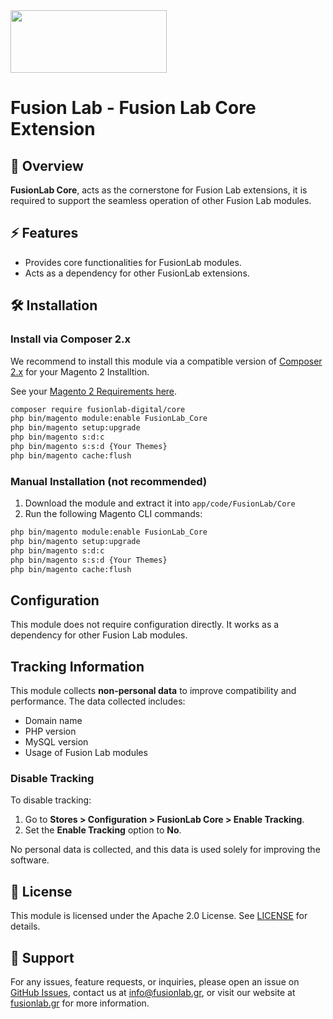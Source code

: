 <a href="https://fusionlab.gr?utm_source=github&utm_medium=core&utm_campaign=module" target="_blank">
<img align="center" width="250" height="100" src="https://fusionlab.gr/fusion-lab-logo-neg-cropped.svg"/>
</a>

# Fusion Lab - Fusion Lab Core Extension

## 📌 Overview
**FusionLab Core**, acts as the cornerstone for Fusion Lab extensions, it is required to support the seamless operation of other Fusion Lab modules.

## ⚡ Features
- Provides core functionalities for FusionLab modules.
- Acts as a dependency for other FusionLab extensions.

## 🛠️ Installation

### Install via Composer 2.x
We recommend to install this module via a compatible version of [Composer 2.x](https://getcomposer.org/download/) for your Magento 2 Installtion.

See your [Magento 2 Requirements here](https://experienceleague.adobe.com/en/docs/commerce-operations/installation-guide/system-requirements). 
```bash
composer require fusionlab-digital/core
php bin/magento module:enable FusionLab_Core
php bin/magento setup:upgrade
php bin/magento s:d:c
php bin/magento s:s:d {Your Themes}
php bin/magento cache:flush
```

### Manual Installation (not recommended)
1. Download the module and extract it into `app/code/FusionLab/Core`
2. Run the following Magento CLI commands:
```bash
php bin/magento module:enable FusionLab_Core
php bin/magento setup:upgrade
php bin/magento s:d:c
php bin/magento s:s:d {Your Themes}
php bin/magento cache:flush
```

## Configuration
This module does not require configuration directly. It works as a dependency for other Fusion Lab modules.

## Tracking Information
This module collects **non-personal data** to improve compatibility and performance. The data collected includes:
- Domain name
- PHP version
- MySQL version
- Usage of Fusion Lab modules

### Disable Tracking
To disable tracking:
1. Go to **Stores > Configuration > FusionLab Core > Enable Tracking**.
2. Set the **Enable Tracking** option to **No**.

No personal data is collected, and this data is used solely for improving the software.

## 📄 License

This module is licensed under the Apache 2.0 License. See [LICENSE](LICENSE) for details.

## 📩 Support

For any issues, feature requests, or inquiries, please open an issue on [GitHub Issues](https://github.com/Fusion-Lab-Digital/m2.core/issues), contact us at info@fusionlab.gr, or visit our website at [fusionlab.gr](https://fusionlab.gr?utm_source=github&utm_medium=core&utm_campaign=module) for more information.
